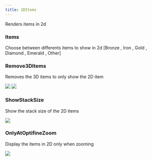 ```yaml
---
title: 2DItems
---
```

Renders items in 2d

### Items

Choose between differents items to show in 2d [Bronze , Iron , Gold , Diamond , Emerald , Other]


### Remove3DItems

Removes the 3D items to only show the 2D item

<img src="https://i.imgur.com/RKRZv2b.png">
<img src="https://i.imgur.com/TyOBdL2.png">

### ShowStackSize

Show the stack size of the 2D items

<img src="https://i.imgur.com/HXEG1Bs.png">

### OnlyAtOptifineZoom

Display the items in 2D only when zooming

<img src="https://i.imgur.com/riccNCh.gif">